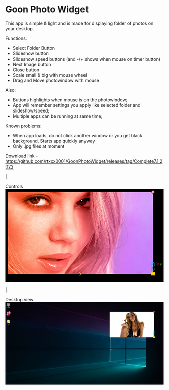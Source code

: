 # Goon Photo Widget

This app is simple & light and is made for displaying folder of photos on your desktop. 

Functions:
- Select Folder Button
- Slideshow button 
- Slideshow speed buttons (and -/+ shows when mouse on timer button)
- Next Image button
- Close button
- Scale small & big with mouse wheel
- Drag and Move photowindow with mouse

Also:
+ Buttons highlights when mouse is on the photowindow;
+ App will remember settings you apply like selected folder and slideshow/speed;
+ Multiple apps can be running at same time;

Known problems:
- When app loads, do not click another window or you get black background. Starts app quickly anyway
- Only .jpg files at moment

Download link - https://github.com/rtxxx0001/GoonPhotoWidget/releases/tag/Complete7.1.2022

|

Controls
![myimage-alt-tag](https://raw.githubusercontent.com/rtxxx0001/GoonPhotoWidget/main/GPW1.png)

|

Desktop view
![myimage-alt-tag](https://raw.githubusercontent.com/rtxxx0001/GoonPhotoWidget/main/GPW3.png)
